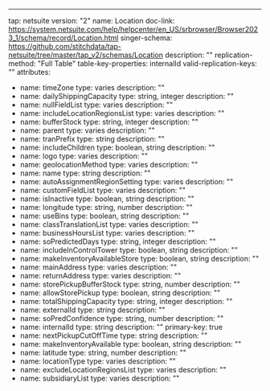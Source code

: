 ---
tap: netsuite
version: "2"
name: Location
doc-link: https://system.netsuite.com/help/helpcenter/en_US/srbrowser/Browser2023_1/schema/record/Location.html
singer-schema: https://github.com/stitchdata/tap-netsuite/tree/master/tap_v2/schemas/Location
description: ""
replication-method: "Full Table"
table-key-properties: internalId
valid-replication-keys: ""
attributes:
- name: timeZone
  type: varies
  description: ""
- name: dailyShippingCapacity
  type: string, integer
  description: ""
- name: nullFieldList
  type: varies
  description: ""
- name: includeLocationRegionsList
  type: varies
  description: ""
- name: bufferStock
  type: string, integer
  description: ""
- name: parent
  type: varies
  description: ""
- name: tranPrefix
  type: string
  description: ""
- name: includeChildren
  type: boolean, string
  description: ""
- name: logo
  type: varies
  description: ""
- name: geolocationMethod
  type: varies
  description: ""
- name: name
  type: string
  description: ""
- name: autoAssignmentRegionSetting
  type: varies
  description: ""
- name: customFieldList
  type: varies
  description: ""
- name: isInactive
  type: boolean, string
  description: ""
- name: longitude
  type: string, number
  description: ""
- name: useBins
  type: boolean, string
  description: ""
- name: classTranslationList
  type: varies
  description: ""
- name: businessHoursList
  type: varies
  description: ""
- name: soPredictedDays
  type: string, integer
  description: ""
- name: includeInControlTower
  type: boolean, string
  description: ""
- name: makeInventoryAvailableStore
  type: boolean, string
  description: ""
- name: mainAddress
  type: varies
  description: ""
- name: returnAddress
  type: varies
  description: ""
- name: storePickupBufferStock
  type: string, number
  description: ""
- name: allowStorePickup
  type: boolean, string
  description: ""
- name: totalShippingCapacity
  type: string, integer
  description: ""
- name: externalId
  type: string
  description: ""
- name: soPredConfidence
  type: string, number
  description: ""
- name: internalId
  type: string
  description: ""
  primary-key: true
- name: nextPickupCutOffTime
  type: string
  description: ""
- name: makeInventoryAvailable
  type: boolean, string
  description: ""
- name: latitude
  type: string, number
  description: ""
- name: locationType
  type: varies
  description: ""
- name: excludeLocationRegionsList
  type: varies
  description: ""
- name: subsidiaryList
  type: varies
  description: ""
